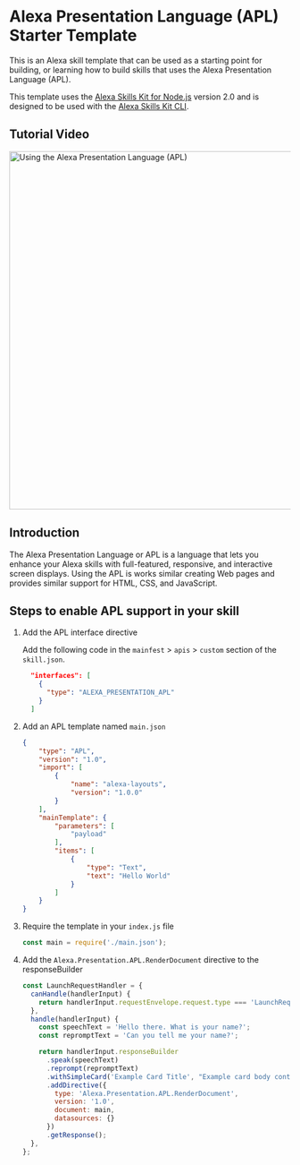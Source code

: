 # Alexa Presentation Language (APL) Starter Template

This is an Alexa skill template that can be used as a starting point for building, or learning how to build skills that uses the Alexa Presentation Language (APL). 

This template uses the [Alexa Skills Kit for Node.js](https://github.com/alexa/alexa-skills-kit-sdk-for-nodejs) version 2.0 and is designed to be used with the [Alexa Skills Kit CLI](https://developer.amazon.com/docs/smapi/ask-cli-intro.html).

## Tutorial Video

<a href="https://youtu.be/pY3XUkvbEIs" border=0><img src="https://i.ytimg.com/vi/pY3XUkvbEIs/maxresdefault.jpg" alt="Using the Alexa Presentation Language (APL)" width="640"/></a>

## Introduction

The Alexa Presentation Language or APL is a language that lets you enhance your Alexa skills with full-featured, responsive, and interactive screen displays. Using the APL is works similar creating Web pages and provides similar support for HTML, CSS, and JavaScript.

## Steps to enable APL support in your skill

1. Add the APL interface directive

    Add the following code in the `mainfest` > `apis` > `custom` section of the `skill.json`.

    ```json
      "interfaces": [
        {
          "type": "ALEXA_PRESENTATION_APL"
        }
      ]
    ```

2. Add an APL template named `main.json`

    ```json
    {
        "type": "APL",
        "version": "1.0",
        "import": [
            {
                "name": "alexa-layouts",
                "version": "1.0.0"
            }
        ],
        "mainTemplate": {
            "parameters": [
                "payload"
            ],
            "items": [
                {
                    "type": "Text",
                    "text": "Hello World"
                }
            ]
        }
    }
    ```

3. Require the template in your `index.js` file

    ```javascript
    const main = require('./main.json');
    ```

4. Add the `Alexa.Presentation.APL.RenderDocument` directive to the responseBuilder

    ```javascript
    const LaunchRequestHandler = {
      canHandle(handlerInput) {
        return handlerInput.requestEnvelope.request.type === 'LaunchRequest';
      },
      handle(handlerInput) {
        const speechText = 'Hello there. What is your name?';
        const repromptText = 'Can you tell me your name?';

        return handlerInput.responseBuilder
          .speak(speechText)
          .reprompt(repromptText)
          .withSimpleCard('Example Card Title', "Example card body content.")
          .addDirective({
            type: 'Alexa.Presentation.APL.RenderDocument',
            version: '1.0',
            document: main,
            datasources: {}
          })
          .getResponse();
      },
    };
    ```